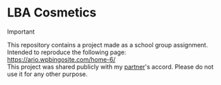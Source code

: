 # LBA Cosmetics

> [!IMPORTANT]
> This repository contains a project made as a school group assignment.
> Intended to reproduce the following page: <https://ario.wpbingosite.com/home-6/><br>
> This project was shared publicly with my [partner](https://github.com/OliviaDemaret)'s accord.
> Please do not use it for any other purpose.
